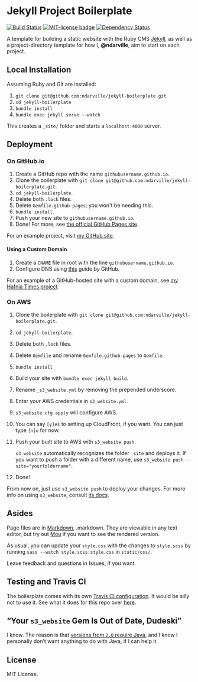 Jekyll Project Boilerplate
==========================
[![Build Status](https://travis-ci.org/ndarville/jekyll-boilerplate.svg?branch=master)](https://travis-ci.org/ndarville/jekyll-boilerplate?branch=master)
[![MIT-license badge](http://img.shields.io/badge/License-MIT-blue.svg)](https://github.com/ndarville/jekyll-boilerplate/blob/master/LICENSE.md)
[![Dependency Status](https://gemnasium.com/ndarville/jekyll-boilerplate.svg?branch=master)](https://gemnasium.com/ndarville/jekyll-boilerplate)

A template for building a static website with the Ruby CMS [Jekyll][jekyll], as well as a project-directory template for how I, **@ndarville**, aim to start on each project.

## Local Installation
Assuming Ruby and Git are installed:

1. `git clone git@github.com:ndarville/jekyll-boilerplate.git`
2. `cd jekyll-boilerplate`
3. `bundle install`
4. `bundle exec jekyll serve --watch`

This creates a `_site/` folder and starts a `localhost:4000` server.

## Deployment

### On GitHub.io
1. Create a GitHub repo with the name `githubusername.github.io`.
2. Clone the boilerplate with `git clone git@github.com:ndarville/jekyll-boilerplate.git`.
3. `cd jekyll-boilerplate`.
4. Delete both `.lock` files.
5. Delete `Gemfile.github-pages`; you won't be needing this.
6. `bundle install`.
7. Push your new site to `githubusername.github.io`.
8. Done! For more, see [the official GitHub Pages site][gp].

For an example project, visit [my GitHub site][ndarville.io].

#### Using a Custom Domain
1. Create a `CNAME` file in root with the line `githubusername.github.io`.
2. Configure DNS using [this][custom-guide] guide by GitHub.

For an example of a GitHub-hosted site with a custom domain, see [my Hafnia Times project][hafnia].

### On AWS
1. Clone the boilerplate with `git clone git@github.com:ndarville/jekyll-boilerplate.git`.
2. `cd jekyll-boilerplate`.
3. Delete both `.lock` files.
4. Delete `Gemfile` and rename `Gemfile.github-pages` to `Gemfile`.
5. `bundle install`
6. Build your site with `bundle exec jekyll build`.
7. Rename `_s3_website.yml` by removing the prepended underscore.
8. Enter your AWS credentials in `s3_website.yml`.
9. `s3_website cfg apply` will configure AWS.
10. You can say `[y]es` to setting up CloudFront, if you want. You can just type `[n]o` for now.
11. Push your built site to AWS with `s3_website push`.

    `s3_website` automatically recognizes the folder `_site` and deploys it. If you want to push a folder with a different name, use `s3_website push --site="yourfoldername"`.
12. Done!

From now on, just use `s3_website push` to deploy your changes. For more info on using `s3_website`, consult [its docs][s3].

## Asides
Page files are in [Markdown][markdown], .markdown. They are viewable in any text editor, but try out [Mou][mou] if you want to see the rendered version.

As usual, you can update your `style.css` with the changes to `style.scss` by running `sass --watch style.scss:style.css` in `static/css/`.

Leave feedback and questions in Issues, if you want.

## Testing and Travis CI
The boilerplate comes with its own [Travis CI configuration][travis]. It would be silly not to use it. See what it does for this repo over [here][travis-example].

## “Your `s3_website` Gem Is Out of Date, Dudeski”
I know. The reason is that [versions from `2.0` require Java][s3-java], and I know I personally don’t want anything to do with Java, if I can help it.

## License
MIT License.


[jekyll]: http://jekyllrb.com
[gp]: https://pages.github.com
[ndarville.io]: https://github.com/ndarville/ndarville.github.io
[hafnia]: https://github.com/hafniatimes/hafniatimes.github.io
[custom-guide]: https://help.github.com/articles/setting-up-a-custom-domain-with-github-pages
[s3]: https://github.com/laurilehmijoki/s3_website
[markdown]: http://daringfireball.net/projects/markdown/
[mou]: http://mouapp.com/
[travis]: https://github.com/ndarville/jekyll-boilerplate/blob/master/.travis.yml
[travis-example]: https://travis-ci.org/ndarville/jekyll-boilerplate/
[s3-java]: https://github.com/laurilehmijoki/s3_website/blob/master/changelog.md#200

